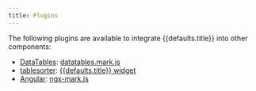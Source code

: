 ```yaml
---
title: Plugins
---
```


The following plugins are available to integrate {{defaults.title}} into other
components:

- [DataTables][datatables]: [datatables.mark.js][markjs-datatables]
- [tablesorter][tablesorter]: [{{defaults.title}} widget][markjs-tablesorter]
- [Angular][angular]: [ngx-mark.js][ngx-markjs]

[datatables]: http://datatables.net/
[markjs-datatables]: https://github.com/julmot/datatables.mark.js/
[angular]: https://angular.io/
[tablesorter]: https://mottie.github.io/tablesorter/
[markjs-tablesorter]: https://mottie.github.io/tablesorter/docs/example-widget-mark.html
[ngx-markjs]: https://github.com/kievsash/ngx-markjs
